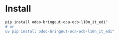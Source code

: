 # Install

```bash
pip install odoo-bringout-oca-ocb-l10n_it_edi"
# or
uv pip install odoo-bringout-oca-ocb-l10n_it_edi"
```

